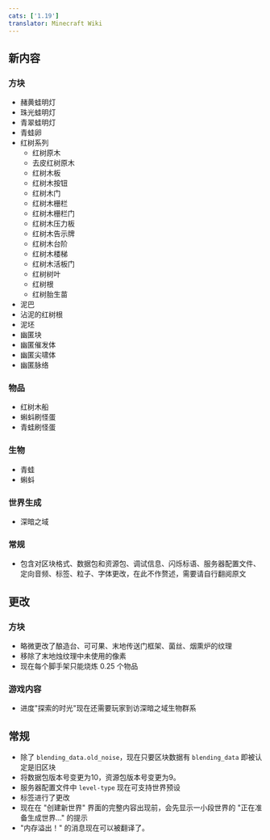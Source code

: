 ```yaml
---
cats: ['1.19']
translator: Minecraft Wiki
---
```

## 新内容
### 方块
* 赭黄蛙明灯
* 珠光蛙明灯
* 青翠蛙明灯
* 青蛙卵
* 红树系列
    * 红树原木
    * 去皮红树原木
    * 红树木板
    * 红树木按钮
    * 红树木门
    * 红树木栅栏
    * 红树木栅栏门
    * 红树木压力板
    * 红树木告示牌
    * 红树木台阶
    * 红树木楼梯
    * 红树木活板门
    * 红树树叶
    * 红树根
    * 红树胎生苗
* 泥巴
* 沾泥的红树根
* 泥坯
* 幽匿块
* 幽匿催发体
* 幽匿尖啸体
* 幽匿脉络

### 物品
* 红树木船
* 蝌蚪刷怪蛋
* 青蛙刷怪蛋

### 生物
* 青蛙
* 蝌蚪

### 世界生成
* 深暗之域

### 常规
* 包含对区块格式、数据包和资源包、调试信息、闪烁标语、服务器配置文件、定向音频、标签、粒子、字体更改，在此不作赘述，需要请自行翻阅原文

## 更改
### 方块
* 略微更改了酿造台、可可果、末地传送门框架、菌丝、烟熏炉的纹理
* 移除了末地烛纹理中未使用的像素
* 现在每个脚手架只能烧炼 0.25 个物品

### 游戏内容
* 进度"探索的时光"现在还需要玩家到访深暗之域生物群系

## 常规
* 除了 `blending_data.old_noise`，现在只要区块数据有 `blending_data` 即被认定是旧区块
* 将数据包版本号变更为10，资源包版本号变更为9。
* 服务器配置文件中 `level-type` 现在可支持世界预设
* 标签进行了更改
* 现在在 "创建新世界" 界面的完整内容出现前，会先显示一小段世界的 "正在准备生成世界…" 的提示
* "内存溢出！" 的消息现在可以被翻译了。